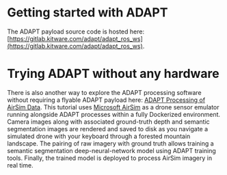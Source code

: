 
# Getting started with ADAPT

The ADAPT payload source code is hosted here: [https://gitlab.kitware.com/adapt/adapt_ros_ws](https://gitlab.kitware.com/adapt/adapt_ros_ws).


# Trying ADAPT without any hardware

There is also another way to explore the ADAPT processing software without requiring a flyable ADAPT payload here: [ADAPT Processing of AirSim Data](https://gitlab.kitware.com/adapt/adapt/-/tree/master/doc/airsim_docker.md). This tutorial uses [Microsoft AirSim](https://microsoft.github.io/AirSim/) as a drone sensor emulator running alongside ADAPT processes within a fully Dockerized environment. Camera images along with associated ground-truth depth and semantic segmentation images are rendered and saved to disk as you navigate a simulated drone with your keyboard through a forested mountain landscape. The pairing of raw imagery with ground truth allows training a semantic segmentation deep-neural-network model using ADAPT training tools. Finally, the trained model is deployed to process AirSim imagery in real time.
